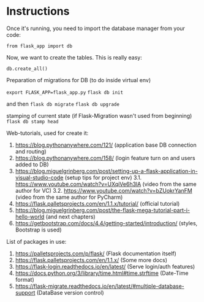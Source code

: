# Instructions

Once it's running, you need to import the database manager from your code:

```from flask_app import db```

Now, we want to create the tables. This is really easy:

```db.create_all()```

Preparation of migrations for DB (to do inside virtual env)

```export FLASK_APP=flask_app.py```
```flask db init```

and then
```flask db migrate```
```flask db upgrade```

stamping of current state (if Flask-Migration wasn't used from beginning)
```flask db stamp head```

Web-tutorials, used for create it:

1. https://blog.pythonanywhere.com/121/ (application base DB connection and routing)
2. https://blog.pythonanywhere.com/158/ (login feature turn on and users added to DB)
3. https://blog.miguelgrinberg.com/post/setting-up-a-flask-application-in-visual-studio-code (setup tips for project env)
3.1. https://www.youtube.com/watch?v=UXqiVe6h3lA (video from the same author for VC)
3.2. https://www.youtube.com/watch?v=bZUokrYanFM (video from the same author for PyCharm)
4. https://flask.palletsprojects.com/en/1.1.x/tutorial/ (official tutorial)
5. https://blog.miguelgrinberg.com/post/the-flask-mega-tutorial-part-i-hello-world (and next chapters)
6. https://getbootstrap.com/docs/4.4/getting-started/introduction/ (styles, Bootstrap is used)

List of packages in use:

1. https://palletsprojects.com/p/flask/ (Flask documentation itself)
2. https://flask.palletsprojects.com/en/1.1.x/ (Some more docs)
3. https://flask-login.readthedocs.io/en/latest/ (Serve login/auth features)
4. https://docs.python.org/3/library/time.html#time.strftime (Date-Time format)
5. https://flask-migrate.readthedocs.io/en/latest/#multiple-database-support (DataBase version control)

